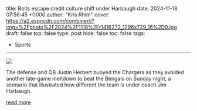 title: Bolts escape credit culture shift under Harbaugh
date: 2024-11-18 07:56:45 +0000
author: "Kris Rhim"
cover: https://a2.espncdn.com/combiner/i?img=%2Fphoto%2F2024%2F1118%2Fr1416272_1296x729_16%2D9.jpg
draft: false
top: false
type: post
hide: false
toc: false
tags:
  - Sports
---

![](https://a2.espncdn.com/combiner/i?img=%2Fphoto%2F2024%2F1118%2Fr1416272_1296x729_16%2D9.jpg)

The defense and QB Justin Herbert buoyed the Chargers as they avoided another late-game meltdown to beat the Bengals on Sunday night, a scenario that illustrated how different the team is under coach Jim Harbaugh.

[read more](https://www.espn.com/nfl/story/_/id/42459711/chargers-beat-bengals-late-credit-culture-shift-coach-jim-harbaugh)
